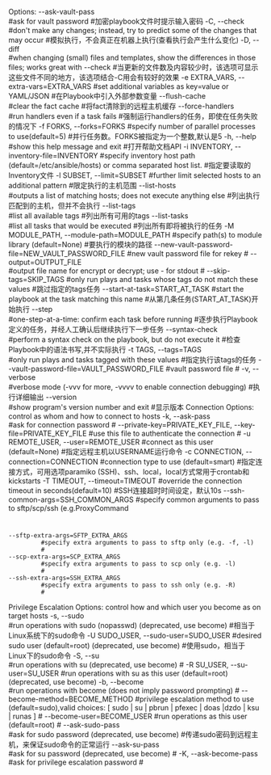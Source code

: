 Options:
  --ask-vault-pass      
             #ask for vault password
             #加密playbook⽂件时提⽰输⼊密码
  -C, --check           
             #don't make any changes; instead, try to predict some of the changes that may occur
             #模拟执⾏，不会真正在机器上执⾏(查看执⾏会产⽣什么变化)
  -D, --diff            
             #when changing (small) files and templates, show the differences in those files; works great with --check
             #当更新的⽂件数及内容较少时，该选项可显⽰这些⽂件不同的地⽅，该选项结合-C⽤会有较好的效果
  -e EXTRA_VARS, --extra-vars=EXTRA_VARS
             #set additional variables as key=value or YAML/JSON
             #在Playbook中引⼊外部参数变量
  --flush-cache         
             #clear the fact cache
             #将fact清除到的远程主机缓存
  --force-handlers      
             #run handlers even if a task fails
             #强制运⾏handlers的任务，即使在任务失败的情况下
  -f FORKS, --forks=FORKS
             #specify number of parallel processes to use(default=5)
             #并⾏任务数。FORKS被指定为⼀个整数,默认是5
  -h, --help            
             #show this help message and exit
             #打开帮助⽂档API
  -i INVENTORY, --inventory-file=INVENTORY
             #specify inventory host path (default=/etc/ansible/hosts) or comma separated host list.
             #指定要读取的Inventory⽂件
  -l SUBSET, --limit=SUBSET
             #further limit selected hosts to an additional pattern
             #限定执⾏的主机范围
  --list-hosts          
             #outputs a list of matching hosts; does not execute anything else
#列出执⾏匹配到的主机，但并不会执⾏
  --list-tags           
             #list all available tags
             #列出所有可⽤的tags
  --list-tasks          
             #list all tasks that would be executed
             #列出所有即将被执⾏的任务
  -M MODULE_PATH, --module-path=MODULE_PATH
             #specify path(s) to module library (default=None)
             #要执⾏的模块的路径
  --new-vault-password-file=NEW_VAULT_PASSWORD_FILE
             #new vault password file for rekey
             #
  --output=OUTPUT_FILE  
             #output file name for encrypt or decrypt; use - for stdout
             #
  --skip-tags=SKIP_TAGS
             #only run plays and tasks whose tags do not match these values
             #跳过指定的tags任务
  --start-at-task=START_AT_TASK
             #start the playbook at the task matching this name
             #从第⼏条任务(START_AT_TASK)开始执⾏
  --step                
             #one-step-at-a-time: confirm each task before running
             #逐步执⾏Playbook定义的任务，并经⼈⼯确认后继续执⾏下⼀步任务
  --syntax-check        
             #perform a syntax check on the playbook, but do not execute it
#检查Playbook中的语法书写,并不实际执⾏
  -t TAGS, --tags=TAGS  
             #only run plays and tasks tagged with these values
             #指定执⾏该tags的任务
  --vault-password-file=VAULT_PASSWORD_FILE
             #vault password file
             #
  -v, --verbose         
             #verbose mode (-vvv for more, -vvvv to enable connection debugging)
             #执⾏详细输出
  --version             
             #show program's version number and exit
             #显⽰版本
  Connection Options:
    control as whom and how to connect to hosts
    -k, --ask-pass      
             #ask for connection password
             #
    --private-key=PRIVATE_KEY_FILE, --key-file=PRIVATE_KEY_FILE
             #use this file to authenticate the connection
             #
    -u REMOTE_USER, --user=REMOTE_USER
             #connect as this user (default=None)
             #指定远程主机以USERNAME运⾏命令
    -c CONNECTION, --connection=CONNECTION
             #connection type to use (default=smart)
             #指定连接⽅式，可⽤选项paramiko (SSH)、ssh、local，local⽅式常⽤于crontab和kickstarts
    -T TIMEOUT, --timeout=TIMEOUT
             #override the connection timeout in seconds(default=10)
             #SSH连接超时时间设定，默认10s
    --ssh-common-args=SSH_COMMON_ARGS
             #specify common arguments to pass to sftp/scp/ssh (e.g.ProxyCommand
#
    --sftp-extra-args=SFTP_EXTRA_ARGS
             #specify extra arguments to pass to sftp only (e.g. -f, -l)
             #
    --scp-extra-args=SCP_EXTRA_ARGS
             #specify extra arguments to pass to scp only (e.g. -l)
             #
    --ssh-extra-args=SSH_EXTRA_ARGS
             #specify extra arguments to pass to ssh only (e.g. -R)
             #
  Privilege Escalation Options:
    control how and which user you become as on target hosts
    -s, --sudo          
             #run operations with sudo (nopasswd) (deprecated, use become)
             #相当于Linux系统下的sudo命令
    -U SUDO_USER, --sudo-user=SUDO_USER
             #desired sudo user (default=root) (deprecated, use become)
             #使⽤sudo，相当于Linux下的sudo命令
    -S, --su            
             #run operations with su (deprecated, use become)
             #
    -R SU_USER, --su-user=SU_USER
             #run operations with su as this user (default=root)(deprecated, use become)
    -b, --become        
             #run operations with become (does not imply password prompting)
             #
    --become-method=BECOME_METHOD
             #privilege escalation method to use (default=sudo),valid choices: [ sudo | su | pbrun | pfexec | doas |dzdo | ksu | runas ]
             #
--become-user=BECOME_USER
             #run operations as this user (default=root)
             #
    --ask-sudo-pass     
             #ask for sudo password (deprecated, use become)
             #传递sudo密码到远程主机，来保证sudo命令的正常运⾏
    --ask-su-pass       
             #ask for su password (deprecated, use become)
             #
    -K, --ask-become-pass
             #ask for privilege escalation password
             #
